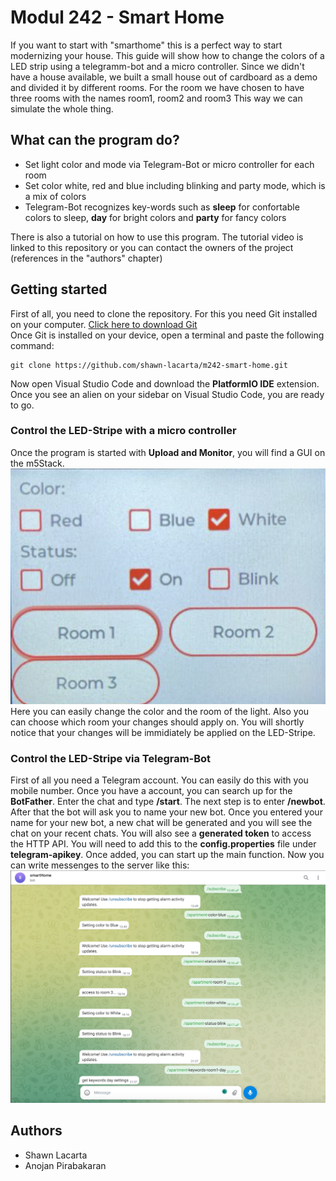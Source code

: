 # Modul 242 - Smart Home
If you want to start with "smarthome" this is a perfect way to start modernizing your house. 
This guide will show how to change the colors of a LED strip using a telegramm-bot and a micro controller.
Since we didn't have a house available, we built a small house out of cardboard as a demo and divided it by different rooms. 
For the room we have chosen to have three rooms with the names room1, room2 and room3
This way we can simulate the whole thing.

## What can the program do?
- Set light color and mode via Telegram-Bot or micro controller for each room
- Set color white, red and blue including blinking and party mode, which is a mix of colors
- Telegram-Bot recognizes key-words such as **sleep** for confortable colors to sleep, **day** for bright colors and **party** for fancy colors

There is also a tutorial on how to use this program. The tutorial video is linked to this repository or you can contact the owners of the project (references in the "authors" chapter)

## Getting started
First of all, you need to clone the repository. For this you need Git installed on your computer. [Click here to download Git](https://git-scm.com/downloads)    
Once Git is installed on your device, open a terminal and paste the following command:
```
git clone https://github.com/shawn-lacarta/m242-smart-home.git
```
Now open Visual Studio Code and download the **PlatformIO IDE** extension. Once you see an alien on your sidebar on Visual Studio Code, you are ready to go.


### Control the LED-Stripe with a micro controller
Once the program is started with **Upload and Monitor**, you will find a GUI on the m5Stack.  
![Screenshot](gui.png)  
Here you can easily change the color and the room of the light. Also you can choose which room  your changes should apply on. You will shortly notice that your changes will be immidiately be applied on the LED-Stripe.  

### Control the LED-Stripe via Telegram-Bot
First of all you need a Telegram account. You can easily do this with you mobile number. Once you have a account, you can search up for the **BotFather**. Enter the chat and type **/start**. The next step is to enter **/newbot**. After that the bot will ask you to name your new bot. Once you entered your name for your new bot, a new chat will be generated and you will see the chat on your recent chats. You will also see a **generated token** to access the HTTP API. You will need to add this to the **config.properties** file under **telegram-apikey**. Once added, you can start up the main function. Now you can write messenges to the server like this:  
![Screenshot](telegram.png)  

## Authors
- Shawn Lacarta
- Anojan Pirabakaran
